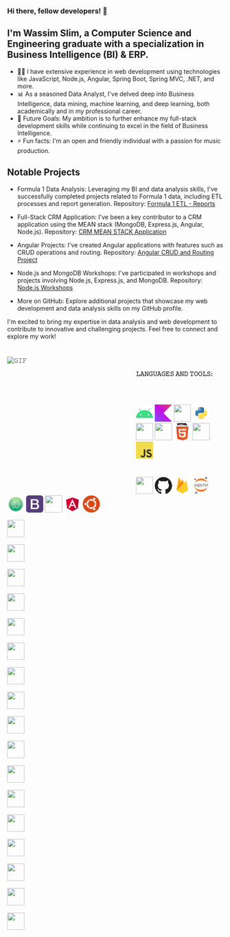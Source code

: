 ### Hi there, fellow developers! 👋

## I'm Wassim Slim, a Computer Science and Engineering graduate with a specialization in Business Intelligence (BI) & ERP.

- 👨‍💻 I have extensive experience in web development using technologies like JavaScript, Node.js, Angular, Spring Boot, Spring MVC, .NET, and more.
- 📊 As a seasoned Data Analyst, I've delved deep into Business Intelligence, data mining, machine learning, and deep learning, both academically and in my professional career.
- 🎯 Future Goals: My ambition is to further enhance my full-stack development skills while continuing to excel in the field of Business Intelligence.
- ⚡ Fun facts: I'm an open and friendly individual with a passion for music production.

## Notable Projects

- Formula 1 Data Analysis: Leveraging my BI and data analysis skills, I've successfully completed projects related to Formula 1 data, including ETL processes and report generation. Repository: [Formula 1 ETL - Reports](https://github.com/WassimSlim21/WefastReports.git)

- Full-Stack CRM Application: I've been a key contributor to a CRM application using the MEAN stack (MongoDB, Express.js, Angular, Node.js). Repository: [CRM MEAN STACK Application](https://github.com/WassimSlim21/CRM-)

- Angular Projects: I've created Angular applications with features such as CRUD operations and routing. Repository: [Angular CRUD and Routing Project](https://github.com/WassimSlim21/Projet-Angular-Crud-Routing)

- Node.js and MongoDB Workshops: I've participated in workshops and projects involving Node.js, Express.js, and MongoDB. Repository: [Node.js Workshops](https://github.com/WassimSlim21/all_node_workshops)

- More on GitHub: Explore additional projects that showcase my web development and data analysis skills on my GitHub profile.

I'm excited to bring my expertise in data analysis and web development to contribute to innovative and challenging projects. Feel free to connect and explore my work!

<h1 dir="auto"></h1>
<p dir="auto"><a target="_blank" rel="noopener noreferrer" href="https://camo.githubusercontent.com/3b7c592ede97b6138ffd4b1cc1541c2f3b11fd39/687474703a2f2f33312e6d656469612e74756d626c722e636f6d2f31376665613932306666333665663466356238373764353231366137616164392f74756d626c725f6d6f39786a65387a5a34317163626975666f315f313238302e676966"><img align="left" height="300px" width="300px" alt="𝙶𝙸𝙵" src="https://camo.githubusercontent.com/3b7c592ede97b6138ffd4b1cc1541c2f3b11fd39/687474703a2f2f33312e6d656469612e74756d626c722e636f6d2f31376665613932306666333665663466356238373764353231366137616164392f74756d626c725f6d6f39786a65387a5a34317163626975666f315f313238302e676966" style="max-width: 100%;"></a></p>
<br>
<p dir="auto"><strong>𝙻𝙰𝙽𝙶𝚄𝙰𝙶𝙴𝚂 𝙰𝙽𝙳 𝚃𝙾𝙾𝙻𝚂:</strong></p>
<br>
<br>
<p dir="auto"><code><a target="_blank" rel="noopener noreferrer nofollow" href="https://raw.githubusercontent.com/github/explore/80688e429a7d4ef2fca1e82350fe8e3517d3494d/topics/android/android.png"><img height="40" width="40" src="https://raw.githubusercontent.com/github/explore/80688e429a7d4ef2fca1e82350fe8e3517d3494d/topics/android/android.png" style="max-width: 100%;"></a></code>
<code><a target="_blank" rel="noopener noreferrer nofollow" href="https://raw.githubusercontent.com/github/explore/80688e429a7d4ef2fca1e82350fe8e3517d3494d/topics/kotlin/kotlin.png"><img height="40" width="40" src="https://raw.githubusercontent.com/github/explore/80688e429a7d4ef2fca1e82350fe8e3517d3494d/topics/kotlin/kotlin.png" style="max-width: 100%;"></a></code>
<code><a target="_blank" rel="noopener noreferrer nofollow" href="https://camo.githubusercontent.com/2be6c13639334e6be86614b7914afe1c34e76d49f361d515bac94bd7e21e2b49/68747470733a2f2f696d616765732e766578656c732e636f6d2f6d656469612f75736572732f332f3136363430312f69736f6c617465642f707265766965772f62383261613761633366373336646437383537306464336661336661396532342d6a6176612d70726f6772616d6d696e672d6c616e67756167652d69636f6e2d62792d766578656c732e706e67"><img height="40" width="40" src="https://camo.githubusercontent.com/2be6c13639334e6be86614b7914afe1c34e76d49f361d515bac94bd7e21e2b49/68747470733a2f2f696d616765732e766578656c732e636f6d2f6d656469612f75736572732f332f3136363430312f69736f6c617465642f707265766965772f62383261613761633366373336646437383537306464336661336661396532342d6a6176612d70726f6772616d6d696e672d6c616e67756167652d69636f6e2d62792d766578656c732e706e67" data-canonical-src="https://images.vexels.com/media/users/3/166401/isolated/preview/b82aa7ac3f736dd78570dd3fa3fa9e24-java-programming-language-icon-by-vexels.png" style="max-width: 100%;"></a></code>
<code><a target="_blank" rel="noopener noreferrer nofollow" href="https://raw.githubusercontent.com/github/explore/80688e429a7d4ef2fca1e82350fe8e3517d3494d/topics/python/python.png"><img height="40" width="40" src="https://raw.githubusercontent.com/github/explore/80688e429a7d4ef2fca1e82350fe8e3517d3494d/topics/python/python.png" style="max-width: 100%;"></a></code>
<code><a target="_blank" rel="noopener noreferrer nofollow" href="https://camo.githubusercontent.com/8b41d9e2462cc9942501f3fdd07191b1915674d0c640b3022455f47f38cd6aab/68747470733a2f2f7777772e6e61766565646173686661712e6d652f696d672f632b2b2e706e67"><img height="40" width="40" src="https://camo.githubusercontent.com/8b41d9e2462cc9942501f3fdd07191b1915674d0c640b3022455f47f38cd6aab/68747470733a2f2f7777772e6e61766565646173686661712e6d652f696d672f632b2b2e706e67" data-canonical-src="https://www.naveedashfaq.me/img/c++.png" style="max-width: 100%;"></a></code>
<code><a target="_blank" rel="noopener noreferrer nofollow" href="https://camo.githubusercontent.com/d3906162b383f428da6952e9da7cf1467cd4ffda1d90283c83b559272ec977dc/68747470733a2f2f63646e2e69636f6e73636f75742e636f6d2f69636f6e2f667265652f706e672d3531322f632d70726f6772616d6d696e672d3536393536342e706e67"><img height="40" width="40" src="https://camo.githubusercontent.com/d3906162b383f428da6952e9da7cf1467cd4ffda1d90283c83b559272ec977dc/68747470733a2f2f63646e2e69636f6e73636f75742e636f6d2f69636f6e2f667265652f706e672d3531322f632d70726f6772616d6d696e672d3536393536342e706e67" data-canonical-src="https://cdn.iconscout.com/icon/free/png-512/c-programming-569564.png" style="max-width: 100%;"></a></code>
<code><a target="_blank" rel="noopener noreferrer nofollow" href="https://raw.githubusercontent.com/github/explore/80688e429a7d4ef2fca1e82350fe8e3517d3494d/topics/html/html.png"><img height="40" width="40" src="https://raw.githubusercontent.com/github/explore/80688e429a7d4ef2fca1e82350fe8e3517d3494d/topics/html/html.png" style="max-width: 100%;"></a></code>
<code><a target="_blank" rel="noopener noreferrer nofollow" href="https://camo.githubusercontent.com/1ee610055f0d168eec02c9a5f91f7c533a067109cde1f1731139bf52d409ac76/68747470733a2f2f63646e2e69636f6e73636f75742e636f6d2f69636f6e2f667265652f706e672d3235362f6373732d3133312d3732323638352e706e67"><img height="40" width="40" src="https://camo.githubusercontent.com/1ee610055f0d168eec02c9a5f91f7c533a067109cde1f1731139bf52d409ac76/68747470733a2f2f63646e2e69636f6e73636f75742e636f6d2f69636f6e2f667265652f706e672d3235362f6373732d3133312d3732323638352e706e67" data-canonical-src="https://cdn.iconscout.com/icon/free/png-256/css-131-722685.png" style="max-width: 100%;"></a></code>
<code><a target="_blank" rel="noopener noreferrer nofollow" href="https://raw.githubusercontent.com/github/explore/80688e429a7d4ef2fca1e82350fe8e3517d3494d/topics/javascript/javascript.png"><img height="40" width="40" src="https://raw.githubusercontent.com/github/explore/80688e429a7d4ef2fca1e82350fe8e3517d3494d/topics/javascript/javascript.png" style="max-width: 100%;"></a></code></p>
<h1 dir="auto"></h1>
<p dir="auto"><code><a target="_blank" rel="noopener noreferrer nofollow" href="https://camo.githubusercontent.com/ce9c7a173f38722e129d5ae832a11c928ff72683fae74cbcb9fff41fd9957e63/68747470733a2f2f75706c6f61642e77696b696d656469612e6f72672f77696b6970656469612f636f6d6d6f6e732f7468756d622f332f33662f4769745f69636f6e2e7376672f3130323470782d4769745f69636f6e2e7376672e706e67"><img height="40" width="40" src="https://camo.githubusercontent.com/ce9c7a173f38722e129d5ae832a11c928ff72683fae74cbcb9fff41fd9957e63/68747470733a2f2f75706c6f61642e77696b696d656469612e6f72672f77696b6970656469612f636f6d6d6f6e732f7468756d622f332f33662f4769745f69636f6e2e7376672f3130323470782d4769745f69636f6e2e7376672e706e67" data-canonical-src="https://upload.wikimedia.org/wikipedia/commons/thumb/3/3f/Git_icon.svg/1024px-Git_icon.svg.png" style="max-width: 100%;"></a></code>
<code><a target="_blank" rel="noopener noreferrer nofollow" href="https://raw.githubusercontent.com/github/explore/80688e429a7d4ef2fca1e82350fe8e3517d3494d/topics/github-api/github-api.png"><img height="40" width="40" src="https://raw.githubusercontent.com/github/explore/80688e429a7d4ef2fca1e82350fe8e3517d3494d/topics/github-api/github-api.png" style="max-width: 100%;"></a></code>
<code><a target="_blank" rel="noopener noreferrer nofollow" href="https://raw.githubusercontent.com/github/explore/80688e429a7d4ef2fca1e82350fe8e3517d3494d/topics/firebase/firebase.png"><img height="40" width="40" src="https://raw.githubusercontent.com/github/explore/80688e429a7d4ef2fca1e82350fe8e3517d3494d/topics/firebase/firebase.png" style="max-width: 100%;"></a></code>
<code><a target="_blank" rel="noopener noreferrer nofollow" href="https://raw.githubusercontent.com/github/explore/80688e429a7d4ef2fca1e82350fe8e3517d3494d/topics/jupyter-notebook/jupyter-notebook.png"><img height="40" width="40" src="https://raw.githubusercontent.com/github/explore/80688e429a7d4ef2fca1e82350fe8e3517d3494d/topics/jupyter-notebook/jupyter-notebook.png" style="max-width: 100%;"></a></code>
<code><a target="_blank" rel="noopener noreferrer nofollow" href="https://raw.githubusercontent.com/github/explore/80688e429a7d4ef2fca1e82350fe8e3517d3494d/topics/atom/atom.png"><img height="40" width="40" src="https://raw.githubusercontent.com/github/explore/80688e429a7d4ef2fca1e82350fe8e3517d3494d/topics/atom/atom.png" style="max-width: 100%;"></a></code>
<code><a target="_blank" rel="noopener noreferrer nofollow" href="https://raw.githubusercontent.com/github/explore/80688e429a7d4ef2fca1e82350fe8e3517d3494d/topics/bootstrap/bootstrap.png"><img height="40" width="40" src="https://raw.githubusercontent.com/github/explore/80688e429a7d4ef2fca1e82350fe8e3517d3494d/topics/bootstrap/bootstrap.png" style="max-width: 100%;"></a></code>
<code><a target="_blank" rel="noopener noreferrer nofollow" href="https://camo.githubusercontent.com/4230772cbd80b2d8b3327596a93307b5a561021149a5b8f0e87c77192047c1d6/68747470733a2f2f656e637279707465642d74626e302e677374617469632e636f6d2f696d616765733f713d74626e3a414e64394763525431504b73664a586e784f716e545269495a385663644a44594258442d715a6e6e707726757371703d434155"><img height="40" width="40" src="https://camo.githubusercontent.com/4230772cbd80b2d8b3327596a93307b5a561021149a5b8f0e87c77192047c1d6/68747470733a2f2f656e637279707465642d74626e302e677374617469632e636f6d2f696d616765733f713d74626e3a414e64394763525431504b73664a586e784f716e545269495a385663644a44594258442d715a6e6e707726757371703d434155" data-canonical-src="https://encrypted-tbn0.gstatic.com/images?q=tbn:ANd9GcRT1PKsfJXnxOqnTRiIZ8VcdJDYBXD-qZnnpw&amp;usqp=CAU" style="max-width: 100%;"></a></code>
<code><a target="_blank" rel="noopener noreferrer nofollow" href="https://raw.githubusercontent.com/github/explore/80688e429a7d4ef2fca1e82350fe8e3517d3494d/topics/angular/angular.png"><img height="40" width="40" src="https://raw.githubusercontent.com/github/explore/80688e429a7d4ef2fca1e82350fe8e3517d3494d/topics/angular/angular.png" style="max-width: 100%;"></a></code>
<code><a target="_blank" rel="noopener noreferrer nofollow" href="https://raw.githubusercontent.com/github/explore/80688e429a7d4ef2fca1e82350fe8e3517d3494d/topics/ubuntu/ubuntu.png"><img height="40" width="40" src="https://raw.githubusercontent.com/github/explore/80688e429a7d4ef2fca1e82350fe8e3517d3494d/topics/ubuntu/ubuntu.png" style="max-width: 100%;"></a></code></p>
<code><a target="_blank" rel="noopener noreferrer nofollow" ><img height="40" width="40" src="https://1000logos.net/wp-content/uploads/2021/11/Docker-Logo-2013.png" style="max-width: 100%;"></a></code></p>
<code><img height="40" width="40" src="https://upload.wikimedia.org/wikipedia/commons/7/70/TalendLogoCoral.png" style="max-width: 100%;"></code></p>
<code><img height="40" width="40" src="https://brandslogos.com/wp-content/uploads/thumbs/microsoft-sql-server-logo-vector.svg" style="max-width: 100%;"></code></p>
<code><img height="40" width="40" src="https://www.synaltic.fr/wp-content/uploads/2020/11/Logo-Qlik.png" style="max-width: 100%;"></code></p>
<code><img height="40" width="40" src="https://logos-world.net/wp-content/uploads/2021/10/Tableau-Emblem.png" style="max-width: 100%;"></code></p>
<code><img height="40" width="40" src="https://www.calltrackingmetrics.com/wp-content/uploads/2019/03/logo_google-data-studio_3.png" style="max-width: 100%;"></code></p>
<code><img height="40" width="40" src="https://aircraft.airbus.com/sites/g/files/jlcbta126/files/styles/airbus_480x480/public/2022-10/logo_s.png?itok=F2r2FaOj" style="max-width: 100%;"></code></p>
<code><img height="40" width="40" src="https://upload.wikimedia.org/wikipedia/commons/thumb/0/0e/Hadoop_logo.svg/1280px-Hadoop_logo.svg.png" style="max-width: 100%;"></code></p>
<code><img height="40" width="40" src="https://upload.wikimedia.org/wikipedia/commons/thumb/f/f3/Apache_Spark_logo.svg/768px-Apache_Spark_logo.svg.png" style="max-width: 100%;"></code></p>
<code><img height="40" width="40" src="https://upload.wikimedia.org/wikipedia/commons/thumb/b/bb/Apache_Hive_logo.svg/1138px-Apache_Hive_logo.svg.png" style="max-width: 100%;"></code></p>
<code><img height="40" width="40" src="https://1000logos.net/wp-content/uploads/2021/04/Oracle-logo.png" style="max-width: 100%;"></code></p>
<code><img height="40" width="40" src="https://upload.wikimedia.org/wikipedia/commons/thumb/2/29/Postgresql_elephant.svg/1985px-Postgresql_elephant.svg.png" style="max-width: 100%;"></code></p>
<code><img height="40" width="40" src="https://upload.wikimedia.org/wikipedia/fr/thumb/4/45/MongoDB-Logo.svg/1280px-MongoDB-Logo.svg.png" style="max-width: 100%;"></code></p>
<code><img height="40" width="40" src="https://upload.wikimedia.org/wikipedia/commons/thumb/2/29/Postgresql_elephant.svg/1985px-Postgresql_elephant.svg.png" style="max-width: 100%;"></code></p>
<code><img height="40" width="40" src="https://upload.wikimedia.org/wikipedia/commons/thumb/2/29/Postgresql_elephant.svg/1985px-Postgresql_elephant.svg.png" style="max-width: 100%;"></code></p>
<code><img height="40" width="40" src="https://upload.wikimedia.org/wikipedia/commons/thumb/2/29/Postgresql_elephant.svg/1985px-Postgresql_elephant.svg.png" style="max-width: 100%;"></code></p>
<code><img height="40" width="40" src="https://upload.wikimedia.org/wikipedia/commons/thumb/2/29/Postgresql_elephant.svg/1985px-Postgresql_elephant.svg.png" style="max-width: 100%;"></code></p>

<br>
